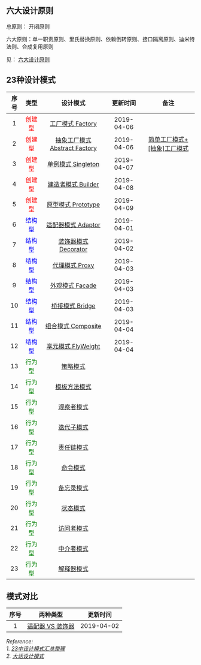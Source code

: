 ## 六大设计原则
总原则： 开闭原则

六大原则：单一职责原则、里氏替换原则、依赖倒转原则、接口隔离原则、迪米特法则、合成复用原则

见： [六大设计原则](https://github.com/tengyuanjack/Blogs/blob/master/design-pattern/%E5%85%AD%E5%A4%A7%E8%AE%BE%E8%AE%A1%E5%8E%9F%E5%88%99.md)


## 23种设计模式

|序号|类型|设计模式|更新时间|备注|
|:--:|:--:|:--:|:--:|:--:|
|1|<font color=red>创建型</font>|[工厂模式 Factory](https://github.com/tengyuanjack/Blogs/blob/master/design-pattern/%E5%B7%A5%E5%8E%82%E6%A8%A1%E5%BC%8F.md)|2019-04-06||
|2|<font color=red>创建型</font>|[抽象工厂模式 Abstract Factory](https://github.com/tengyuanjack/Blogs/blob/master/design-pattern/%E6%8A%BD%E8%B1%A1%E5%B7%A5%E5%8E%82%E6%A8%A1%E5%BC%8F.md)|2019-04-06|[简单工厂模式+[抽象]工厂模式](https://github.com/tengyuanjack/Blogs/blob/master/design-pattern/%E7%AE%80%E5%8D%95%E5%B7%A5%E5%8E%82%E6%A8%A1%E5%BC%8F%2B%5B%E6%8A%BD%E8%B1%A1%5D%E5%B7%A5%E5%8E%82%E6%A8%A1%E5%BC%8F.md)|
|3|<font color=red>创建型</font>|[单例模式 Singleton](https://github.com/tengyuanjack/Blogs/blob/master/design-pattern/%E5%8D%95%E4%BE%8B%E6%A8%A1%E5%BC%8F.md)|2019-04-07||
|4|<font color=red>创建型</font>|[建造者模式 Builder](https://github.com/tengyuanjack/Blogs/blob/master/design-pattern/%E5%BB%BA%E9%80%A0%E8%80%85%E6%A8%A1%E5%BC%8F.md)|2019-04-08||
|5|<font color=red>创建型</font>|[原型模式 Prototype](https://github.com/tengyuanjack/Blogs/blob/master/design-pattern/%E5%8E%9F%E5%9E%8B%E6%A8%A1%E5%BC%8F.md)|2019-04-09||
|6|<font color=blue>结构型</font>|[适配器模式 Adaptor](https://github.com/tengyuanjack/Blogs/blob/master/design-pattern/%E9%80%82%E9%85%8D%E5%99%A8%E6%A8%A1%E5%BC%8F.md)|2019-04-01||
|7|<font color=blue>结构型</font>|[装饰器模式 Decorator](https://github.com/tengyuanjack/Blogs/blob/master/design-pattern/%E8%A3%85%E9%A5%B0%E5%99%A8%E6%A8%A1%E5%BC%8F.md)|2019-04-02||
|8|<font color=blue>结构型</font>|[代理模式 Proxy](https://github.com/tengyuanjack/Blogs/blob/master/design-pattern/%E4%BB%A3%E7%90%86%E6%A8%A1%E5%BC%8F.md)|2019-04-03||
|9|<font color=blue>结构型</font>|[外观模式 Facade](https://github.com/tengyuanjack/Blogs/blob/master/design-pattern/%E5%A4%96%E8%A7%82%E6%A8%A1%E5%BC%8F.md)|2019-04-03||
|10|<font color=blue>结构型</font>|[桥接模式 Bridge](https://github.com/tengyuanjack/Blogs/blob/master/design-pattern/%E6%A1%A5%E6%8E%A5%E6%A8%A1%E5%BC%8F.md)|2019-04-03||
|11|<font color=blue>结构型</font>|[组合模式 Composite](https://github.com/tengyuanjack/Blogs/blob/master/design-pattern/%E7%BB%84%E5%90%88%E6%A8%A1%E5%BC%8F.md)|2019-04-04||
|12|<font color=blue>结构型</font>|[享元模式 FlyWeight](https://github.com/tengyuanjack/Blogs/blob/master/design-pattern/%E4%BA%AB%E5%85%83%E6%A8%A1%E5%BC%8F.md)|2019-04-04||
|13|<font color=green>行为型</font>|[策略模式]()|||
|14|<font color=green>行为型</font>|[模板方法模式]()|||
|15|<font color=green>行为型</font>|[观察者模式]()|||
|16|<font color=green>行为型</font>|[迭代子模式]()|||
|17|<font color=green>行为型</font>|[责任链模式]()|||
|18|<font color=green>行为型</font>|[命令模式]()|||
|19|<font color=green>行为型</font>|[备忘录模式]()|||
|20|<font color=green>行为型</font>|[状态模式]()|||
|21|<font color=green>行为型</font>|[访问者模式]()|||
|22|<font color=green>行为型</font>|[中介者模式]()|||
|23|<font color=green>行为型</font>|[解释器模式]()|||

## 模式对比

|序号|两种类型|更新时间|
|:--:|:--:|:--:|
|1|[适配器 VS 装饰器]()|2019-04-02|




*Reference:* <br/>
*1. [23中设计模式汇总整理](https://blog.csdn.net/jason0539/article/details/44956775)* <br/>
*2. [大话设计模式](https://book.douban.com/subject/2334288/)*
